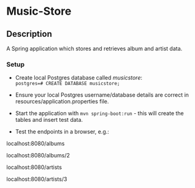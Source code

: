 # Music-Store

## Description

A Spring application which stores and retrieves album and artist data.

### Setup

- Create local Postgres database called *musicstore*:  
  `postgres=# CREATE DATABASE musicstore;`
  
- Ensure your local Postgres username/database details are correct in resources/application.properties file.

- Start the application with `mvn spring-boot:run` - this will create the tables and insert test data.

- Test the endpoints in a browser, e.g.:

localhost:8080/albums

localhost:8080/albums/2

localhost:8080/artists

localhost:8080/artists/3